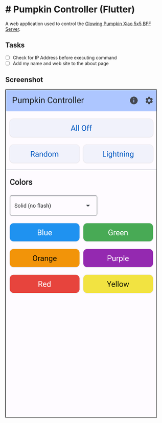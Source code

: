 # # Pumpkin Controller (Flutter)

A web application used to control the [Glowing Pumpkin Xiao 5x5 BFF Server](https://github.com/johnwargo/glowing-pumpkin-xiao-bff-server).

## Tasks

- [ ] Check for IP Address before executing command
- [ ] Add my name and web site to the about page

## Screenshot

![Home Page Image](images/image-01.png)